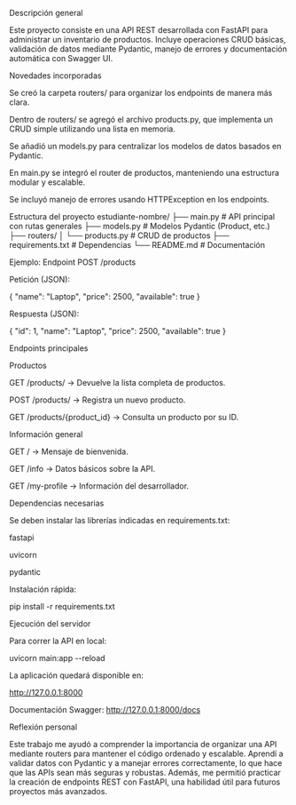 Descripción general

Este proyecto consiste en una API REST desarrollada con FastAPI para administrar un inventario de productos.
Incluye operaciones CRUD básicas, validación de datos mediante Pydantic, manejo de errores y documentación automática con Swagger UI.

Novedades incorporadas

Se creó la carpeta routers/ para organizar los endpoints de manera más clara.

Dentro de routers/ se agregó el archivo products.py, que implementa un CRUD simple utilizando una lista en memoria.

Se añadió un models.py para centralizar los modelos de datos basados en Pydantic.

En main.py se integró el router de productos, manteniendo una estructura modular y escalable.

Se incluyó manejo de errores usando HTTPException en los endpoints.

Estructura del proyecto
estudiante-nombre/
├── main.py                 # API principal con rutas generales
├── models.py               # Modelos Pydantic (Product, etc.)
├── routers/
│   └── products.py         # CRUD de productos
├── requirements.txt        # Dependencias
└── README.md               # Documentación

Ejemplo: Endpoint POST /products

Petición (JSON):

{
  "name": "Laptop",
  "price": 2500,
  "available": true
}


Respuesta (JSON):

{
  "id": 1,
  "name": "Laptop",
  "price": 2500,
  "available": true
}

Endpoints principales

Productos

GET /products/ → Devuelve la lista completa de productos.

POST /products/ → Registra un nuevo producto.

GET /products/{product_id} → Consulta un producto por su ID.

Información general

GET / → Mensaje de bienvenida.

GET /info → Datos básicos sobre la API.

GET /my-profile → Información del desarrollador.

Dependencias necesarias

Se deben instalar las librerías indicadas en requirements.txt:

fastapi

uvicorn

pydantic

Instalación rápida:

pip install -r requirements.txt

Ejecución del servidor

Para correr la API en local:

uvicorn main:app --reload


La aplicación quedará disponible en:

http://127.0.0.1:8000

Documentación Swagger: http://127.0.0.1:8000/docs

Reflexión personal

Este trabajo me ayudó a comprender la importancia de organizar una API mediante routers para mantener el código ordenado y escalable.
Aprendí a validar datos con Pydantic y a manejar errores correctamente, lo que hace que las APIs sean más seguras y robustas.
Además, me permitió practicar la creación de endpoints REST con FastAPI, una habilidad útil para futuros proyectos más avanzados.